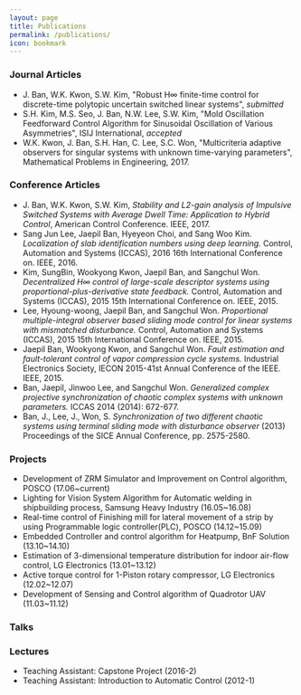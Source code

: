 ```yaml
---
layout: page
title: Publications
permalink: /publications/
icon: bookmark
---
```


### Journal Articles
* J. Ban, W.K. Kwon, S.W. Kim, "Robust H∞ finite-time control for discrete-time polytopic uncertain switched linear systems", *submitted*
* S.H. Kim, M.S. Seo, J. Ban, N.W. Lee, S.W. Kim, "Mold Oscillation Feedforward Control Algorithm for Sinusoidal Oscillation of Various Asymmetries", ISIJ International, *accepted*
* W.K. Kwon, J. Ban, S.H. Han, C. Lee, S.C. Won, "Multicriteria adaptive observers for singular systems with unknown time-varying parameters", Mathematical Problems in Engineering, 2017. 

### Conference Articles
* J. Ban, W.K. Kwon, S.W. Kim, *Stability and L2-gain analysis of Impulsive Switched Systems with Average Dwell Time: Application to Hybrid Control*, American Control Conference. IEEE, 2017.
* Sang Jun Lee, Jaepil Ban, Hyeyeon Choi, and Sang Woo Kim. *Localization of slab identification numbers using deep learning.* Control, Automation and Systems (ICCAS), 2016 16th International Conference on. IEEE, 2016.
* Kim, SungBin, Wookyong Kwon, Jaepil Ban, and Sangchul Won. *Decentralized H∞ control of large-scale descriptor systems using proportional-plus-derivative state feedback.* Control, Automation and Systems (ICCAS), 2015 15th International Conference on. IEEE, 2015.
* Lee, Hyoung-woong, Jaepil Ban, and Sangchul Won. *Proportional multiple-integral observer based sliding mode control for linear systems with mismatched disturbance.* Control, Automation and Systems (ICCAS), 2015 15th International Conference on. IEEE, 2015.
* Jaepil Ban, Wookyong Kwon, and Sangchul Won. *Fault estimation and fault-tolerant control of vapor compression cycle systems.* Industrial Electronics Society, IECON 2015-41st Annual Conference of the IEEE. IEEE, 2015.
* Ban, Jaepil, Jinwoo Lee, and Sangchul Won. *Generalized complex projective synchronization of chaotic complex systems with unknown parameters.* ICCAS 2014 (2014): 672-677.
* Ban, J., Lee, J., Won, S. *Synchronization of two different chaotic systems using terminal sliding mode with disturbance observer* (2013) Proceedings of the SICE Annual Conference, pp. 2575-2580. 

### Projects
* Development of ZRM Simulator and Improvement on Control algorithm, POSCO (17.06~current)
* Lighting for Vision System Algorithm for Automatic welding in shipbuilding process, Samsung Heavy Industry (16.05~16.08)
* Real-time control of Finishing mill for lateral movement of a strip by using Programmable logic controller(PLC), POSCO (14.12~15.09)
* Embedded Controller and control algorithm for Heatpump, BnF Solution (13.10~14.10)
* Estimation of 3-dimensional temperature distribution for indoor air-flow control, LG Electronics (13.01~13.12)
* Active torque control for 1-Piston rotary compressor, LG Electronics (12.02~12.07)
* Development of Sensing and Control algorithm of Quadrotor UAV (11.03~11.12)

### Talks


### Lectures
* Teaching Assistant: Capstone Project (2016-2)
* Teaching Assistant: Introduction to Automatic Control (2012-1)
